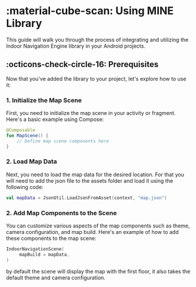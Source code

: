 
# <span class="emoji"> :material-cube-scan: </span> Using MINE Library

This guide will walk you through the process of integrating and utilizing the Indoor Navigation Engine library in your Android projects.

## <span class="emoji"> :octicons-check-circle-16: </span> Prerequisites

Now that you've added the library to your project, let's explore how to use it:

### 1. Initialize the Map Scene

First, you need to initialize the map scene in your activity or fragment. Here's a basic example using Compose:

```kotlin
@Composable
fun MapScene() {
    // Define map scene components here
}
```

### 2. Load Map Data

Next, you need to load the map data for the desired location.
For that you will need to add the json file to the assets folder and load it using the following code:

```kotlin
val mapData = JsonUtil.LoadJsonFromAsset(context, "map.json")
```

### 2. Add Map Components to the Scene

You can customize various aspects of the map components such as theme, camera configuration, and map build.
Here's an example of how to add these components to the map scene:

```kotlin
IndoorNavigationScene(
     mapBuild = mapData,
)
```

by default the scene will display the map with the first floor,
it also takes the default theme and camera configuration.



